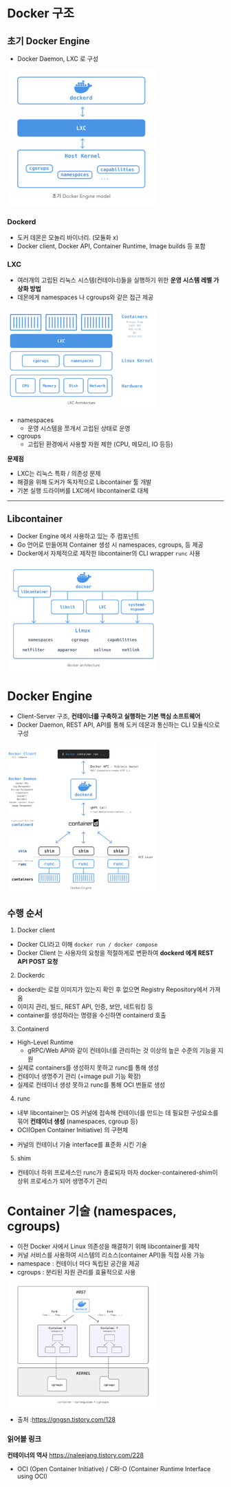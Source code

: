 
# Docker 구조

## 초기 Docker Engine
- Docker Daemon, LXC 로 구성
<img width="350" src="./img/docker1.png">

### Dockerd
- 도커 데몬은 모놀리 바이너리. (모듈화 x)
- Docker client, Docker API, Container Runtime, Image builds 등 포함

### LXC
- 여러개의 고립된 리눅스 시스템(컨테이너)들을 실행하기 위한 **운영 시스템 레벨 가상화 방법**
- 데몬에게 namespaces 나 cgroups와 같은 접근 제공
<img width="350" src="./img/docker2.png">

+ namespaces 
	- 운영 시스템을 쪼개서 고립된 상태로 운영
+ cgroups
	- 고립된 환경에서 사용할 자원 제한 (CPU, 메모리, IO 등등)

**문제점**
- LXC는 리눅스 특화 / 의존성 문제
- 해결을 위해 도커가 독자적으로 Libcontainer 툴 개발
- 기본 실행 드라이버를 LXC에서 libcontainer로 대체
***

## Libcontainer
- Docker Engine 에서 사용하고 있는 주 컴포넌트
- Go 언어로 만들어져 Container 생성 시 namespaces, cgroups, 등 제공
- Docker에서 자체적으로 제작한 libcontainer의 CLI wrapper `runc` 사용
<img width="350" src="./img/docker3.png">


# Docker Engine
- Client-Server 구조, **컨테이너를 구축하고 실행하는 기본 핵심 소프트웨어**
- Docker Daemon, REST API, API를 통해 도커 데몬과 통신하는 CLI 모듈식으로 구성
<img width="350" src="./img/docker4.png">


## 수행 순서
1) Docker client
- Docker CLI라고 이해 ```docker run / docker compose```
- Docker Client 는 사용자의 요청을 적절하게로 변환하여 **dockerd 에게 REST API POST 요청**

2) Dockerdc
- dockerd는 로컬 이미지가 있는지 확인 후 없으면 Registry Repository에서 가져옴
- 이미지 관리, 빌드, REST API, 인증, 보안, 네트워킹 등
- container를 생성하라는 명령을 수신하면 containerd 호출

3) Containerd
- High-Level Runtime
	- gRPC/Web API와 같이 컨테이너를 관리하는 것 이상의 높은 수준의 기능을 지원
- 실제로 containers를 생성하지 못하고 runc를 통해 생성
- 컨테이너 생명주기 관리 (+image pull 기능 확장)
- 실제로 컨테이너 생성 못하고 runc를 통해 OCI 번들로 생성

4) runc
- 내부 libcontainer는 OS 커널에 접속해 컨테이너를 만드는 데 필요한 구성요소를 묶어 **컨테이너 생성** (namespaces, cgroup 등)
- OCI(Open Container Initiative) 의 구현체
+ 커널의 컨테이너 기술 interface를 표준화 시킨 기술

5) shim
- 컨테이너 하위 프로세스인 runc가 종료되자 마자 docker-containered-shim이 상위 프로세스가 되어 생명주기 관리




# Container 기술 (namespaces, cgroups)
- 이전 Docker 사에서 Linux 의존성을 해결하기 위해 libcontainer를 제작
- 커널 서비스를 사용하여 시스템의 리소스(container API)들 직접 사용 가능
- namespace : 컨테이너 마다 독립된 공간을 제공
- cgroups : 분리된 자원 관리를 효율적으로 사용
<img width="350" src="./img/docker5.png">


- 출처 :https://gngsn.tistory.com/128


### 읽어볼 링크

**컨테이너의 역사**
https://naleejang.tistory.com/228

- OCI (Open Container Initiative) / CRI-O (Container Runtime Interface using OCI)